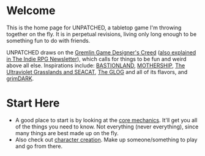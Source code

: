 ---
---
# Welcome
This is the home page for UNPATCHED, a tabletop game I'm throwing together on the fly. It is in perpetual revisions, living only long enough to be something fun to do with friends.

UNPATCHED draws on the [Gremlin Game Designer's Creed](https://www.tumblr.com/indierpgnewsletter/726538296789991424/okay-im-going-to-think-outloud-about-this) ([also explained in The Indie RPG Newsletter](https://ttrpg.substack.com/p/159-gremlin-creed)), which calls for things to be fun and weird above all else. Inspirations include: [BASTIONLAND](https://www.bastionland.com/), [MOTHERSHIP](https://www.tuesdayknightgames.com/mothership), [The Ultraviolet Grasslands and SEACAT](https://www.exaltedfuneral.com/products/uvg-2e?_pos=5&_sid=e3c61a4e7&_ss=r), [The GLOG](https://goblinpunch.blogspot.com/2016/05/the-glog.html) and all of its flavors, and [grimDARK](https://www.drivethrurpg.com/product/319340/grimDARK-So-Basic-A-Nobleman-Can-Do-It-Edition). 

# Start Here
- A good place to start is by looking at the [core mechanics](/docs/core-mechanics). It'll get you all of the things you need to know. Not everything (never everything), since many things are best made up on the fly.
- Also check out [character creation](/docs/character-creation). Make up someone/something to play and go from there.